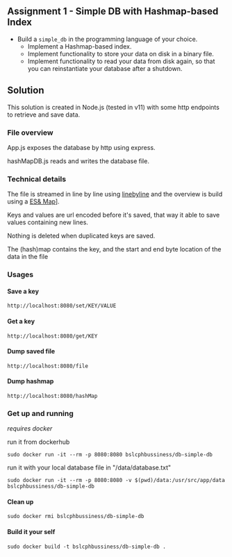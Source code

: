 ## Assignment 1 - Simple DB with Hashmap-based Index

 - Build a `simple_db` in the programming language of your choice.
   - Implement a Hashmap-based index.
   - Implement functionality to store your data on disk in a binary file.
   - Implement functionality to read your data from disk again, so that you can reinstantiate your database after a shutdown.

## Solution

This solution is created in Node.js (tested in v11) with some http endpoints to retrieve and save data.

### File overview

App.js exposes the database by http using express.

hashMapDB.js reads and writes the database file.

### Technical details

The file is streamed in line by line using [linebyline](https://www.npmjs.com/package/linebyline) and the overview is build using a [ES& Map](https://developer.mozilla.org/en-US/docs/Web/JavaScript/Reference/Global_Objects/Map)].

Keys and values are url encoded before it's saved, that way it able to save values containing new lines.

Nothing is deleted when duplicated keys are saved.

The (hash)map contains the key, and the start and end byte location of the data in the file

### Usages

#### Save a key

`http://localhost:8080/set/KEY/VALUE`

#### Get a key

`http://localhost:8080/get/KEY`

#### Dump saved file

`http://localhost:8080/file`

#### Dump hashmap

`http://localhost:8080/hashMap`


### Get up and running

_requires docker_

run it from dockerhub

`sudo docker run -it --rm -p 8080:8080 bslcphbussiness/db-simple-db`

run it with your local database file in "/data/database.txt"

`sudo docker run -it --rm -p 8080:8080 -v $(pwd)/data:/usr/src/app/data bslcphbussiness/db-simple-db`

#### Clean up

`sudo docker rmi bslcphbussiness/db-simple-db`


#### Build it your self

`sudo docker build -t bslcphbussiness/db-simple-db .`
